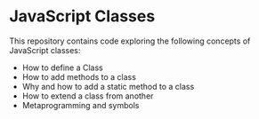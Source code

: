# JavaScript Classes

This repository contains code exploring the following concepts of JavaScript classes:

- How to define a Class
- How to add methods to a class
- Why and how to add a static method to a class
- How to extend a class from another
- Metaprogramming and symbols 
